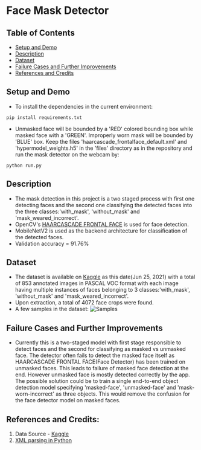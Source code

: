 # Face Mask Detector

## Table of Contents
* [Setup and Demo](#Setup-and-Demo)
* [Description](#Description)
* [Dataset](#Dataset)
* [Failure Cases and Further Improvements](#Failure-Cases-and-Further-Improvements)
* [References and Credits](#References-and-Credits)


## Setup and Demo
* To install the dependencies in the current environment:
```
pip install requirements.txt
```
* Unmasked face will be bounded by a 'RED' colored bounding box while masked face with a 'GREEN'. Improperly worn mask will be bounded by 'BLUE' box. Keep the files 'haarcascade_frontalface_default.xml' and 'hypermodel_weights.h5' in the 'files' directory as in the repository and run the mask detector on the webcam by:
```
python run.py 
```


## Description
* The mask detection in this project is a two staged process with first one detecting faces and the second one classifying the detected faces into the three classes:'with_mask', 'without_mask' and 'mask_weared_incorrect'. 
* OpenCV's [HAARCASCADE FRONTAL FACE](https://github.com/opencv/opencv/blob/master/data/haarcascades/haarcascade_frontalface_default.xml) is used for face detection.
* MobileNetV2 is used as the backend architecture for classification of the detected faces.
* Validation accuracy = 91.76%


## Dataset
* The dataset is available on [Kaggle](https://www.kaggle.com/andrewmvd/face-mask-detection) as this date(Jun 25, 2021) with a total of 853 annotated images in PASCAL VOC format with each image having multiple instances of faces belonging to 3 classes:'with_mask', 'without_mask' and 'mask_weared_incorrect'.
* Upon extraction, a total of 4072 face crops were found.
* A few samples in the dataset:
![Samples](https://www.googleapis.com/download/storage/v1/b/kaggle-user-content/o/inbox%2F793761%2Fd0744f78b0471c0605b98debd7b2d88d%2FUntitled.png?generation=1590132045583855&alt=media "Sample")


## Failure Cases and Further Improvements
* Currently this is a two-staged model with first stage responsible to detect faces and the second for classifying as masked vs unmasked face. The detector often fails to detect the masked face itself as HAARCASCADE FRONTAL FACE(Face Detector) has been trained on unmasked faces. This leads to failure of masked face detection at the end. However unmasked face is mostly detected correctly by the app. 
The possible solution could be to train a single end-to-end object detection model specifying 'masked-face', 'unmasked-face' and 'mask-worn-incorrect' as three objects. This would remove the confusion for the face detector model on masked faces.

## References and Credits:
1. Data Source - [Kaggle](https://www.kaggle.com/andrewmvd/face-mask-detection)
2. [XML parsing in Python](https://www.geeksforgeeks.org/xml-parsing-python/)
